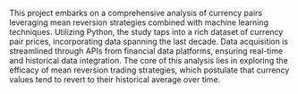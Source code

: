 This project embarks on a comprehensive analysis of currency pairs leveraging mean reversion strategies combined with machine learning techniques. 
Utilizing Python, the study taps into a rich dataset of currency pair prices, incorporating data spanning the last decade. 
Data acquisition is streamlined through APIs from financial data platforms, ensuring real-time and historical data integration. 
The core of this analysis lies in exploring the efficacy of mean reversion trading strategies, which postulate that currency values tend to revert to their historical average over time.
